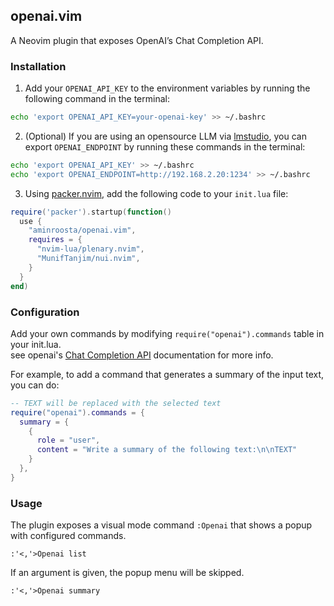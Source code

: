## openai.vim

A Neovim plugin that exposes OpenAI’s Chat Completion API.

### Installation

1. Add your `OPENAI_API_KEY` to the environment variables by running the following command in the terminal:
```bash
echo 'export OPENAI_API_KEY=your-openai-key' >> ~/.bashrc
```

2. (Optional) If you are using an opensource LLM via [lmstudio](https://lmstudio.ai/), you can export `OPENAI_ENDPOINT` by running these commands in the terminal:
```bash
echo 'export OPENAI_API_KEY' >> ~/.bashrc
echo 'export OPENAI_ENDPOINT=http://192.168.2.20:1234' >> ~/.bashrc
```

3. Using [packer.nvim](https://github.com/wbthomason/packer.nvim), add the following code to your `init.lua` file:
```lua
require('packer').startup(function()
  use {
    "aminroosta/openai.vim",
    requires = {
      "nvim-lua/plenary.nvim",
      "MunifTanjim/nui.nvim",
    }
  }
end)
```


### Configuration
Add your own commands by modifying `require("openai").commands` table in your init.lua.  
see openai's [Chat Completion API](https://platform.openai.com/docs/guides/text-generation/chat-completions-api) documentation for more info.

For example, to add a command that generates a summary of the input text, you can do:
```lua
-- TEXT will be replaced with the selected text
require("openai").commands = {
  summary = {
    {
      role = "user",
      content = "Write a summary of the following text:\n\nTEXT"
    }
  },
}
```

### Usage

The plugin exposes a visual mode command `:Openai` that shows a popup with configured commands.

```vim
:'<,'>Openai list
```

If an argument is given, the popup menu will be skipped.

```vim
:'<,'>Openai summary
```

